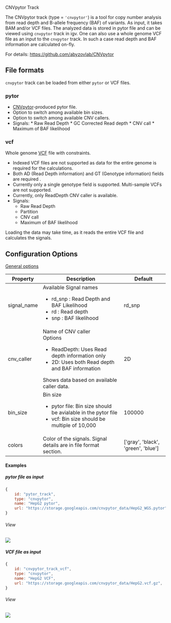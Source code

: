 <p class="page-title">CNVpytor Track</p>

The CNVpytor track (type = `'cnvpytor'`) is a tool for copy number analysis from read depth and B-allele frequency 
(BAF) of variants. As input, it takes BAM and/or VCF files. The analyzed data is stored in pytor file and can be viewed 
using `cnvpytor` track in igv.  One can also use a whole genome VCF file as an input to the `cnvpytor` track. In such a 
case  read depth and BAF information are calculated on-fly.

For details: https://github.com/abyzovlab/CNVpytor

## File formats
`cnvpytor` track can be loaded from either `pytor` or VCF files.

### pytor
  *    [CNVpytor](https://github.com/abyzovlab/CNVpytor)-produced pytor file.
  *    Option to switch among available bin sizes.
  *    Option to switch among available CNV callers.
  *    Signals: 
    * Raw Read Depth
    * GC Corrected Read depth
    * CNV call 
    * Maximum of BAF likelihood

### vcf

Whole genome [VCF](https://samtools.github.io/hts-specs/VCFv4.2.pdf) file with constraints.

* Indexed VCF files are not supported as data for the entire genome is required for the calculations. 
* Both  AD (Read Depth information) and GT (Genotype information) fields are required . 
* Currently only a single genotype field is supported. Multi-sample VCFs are not supported. 
* Currently, only ReadDepth CNV caller is available. 
* Signals:
    * Raw Read Depth
    * Partition
    * CNV call 
    * Maximum of BAF likelihood

Loading the data may take time, as it reads the entire VCF file and calculates the signals.



## Configuration Options

[General options](Tracks.md#options-for-all-track-types)

| Property    | Description                                                                                                                                                                                   | Default                            |
|-------------|-----------------------------------------------------------------------------------------------------------------------------------------------------------------------------------------------|------------------------------------|
| signal_name | Available Signal names <ul><li>rd_snp : Read Depth and BAF Likelihood</li><li>rd : Read depth</li><li> snp : BAF likelihood</li></ul>                                                         | rd_snp                             |
| cnv_caller  | Name of CNV caller <br>Options<ul><li> ReadDepth: Uses Read depth information only</li><li>2D: Uses both Read depth and BAF information</li></ul>  Shows data based on available caller data. | 2D                                 |
| bin_size    | Bin size <ul> <li>pytor file: Bin size should be avialable in the pytor file</li><li>vcf: Bin size should be multiple of 10,000</li></ul>                                                     | 100000                             |
| colors      | Color of the signals. Signal details are in file format section.                                                                                                                              | ['gray', 'black', 'green', 'blue'] |

#### Examples

##### pytor file as input

```javascript
{
    id: "pytor_track",
    type: "cnvpytor",
    name: "HepG2 pytor",
    url: "https://storage.googleapis.com/cnvpytor_data/HepG2_WGS.pytor",
}
```

######  View


![](https://github.com/arpanda/igv.js/assets/21196859/8a18f9c0-6dc9-4e21-af66-77d2b2de7e29)


##### VCF file as input

```javascript
{
    id: "cnvpytor_track_vcf",
    type: "cnvpytor",
    name: "HepG2 VCF",
    url: "https://storage.googleapis.com/cnvpytor_data/HepG2.vcf.gz",
}
```

######  View
![](https://github.com/arpanda/igv.js/assets/21196859/b90ebd48-eebd-4d98-af9d-888c365d6e4d)
